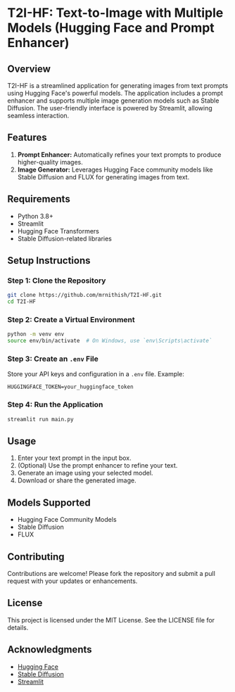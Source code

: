 # T2I-HF: Text-to-Image with Multiple Models (Hugging Face and Prompt Enhancer)

## Overview
T2I-HF is a streamlined application for generating images from text prompts using Hugging Face's powerful models. The application includes a prompt enhancer and supports multiple image generation models such as Stable Diffusion. The user-friendly interface is powered by Streamlit, allowing seamless interaction.

## Features
1. **Prompt Enhancer:** Automatically refines your text prompts to produce higher-quality images.
2. **Image Generator:** Leverages Hugging Face community models like Stable Diffusion and FLUX for generating images from text.

## Requirements
- Python 3.8+
- Streamlit
- Hugging Face Transformers
- Stable Diffusion-related libraries

## Setup Instructions
### Step 1: Clone the Repository
```bash
git clone https://github.com/mrnithish/T2I-HF.git
cd T2I-HF
```

### Step 2: Create a Virtual Environment
```bash
python -m venv env
source env/bin/activate  # On Windows, use `env\Scripts\activate`
```


### Step 3: Create an `.env` File
Store your API keys and configuration in a `.env` file. Example:
```env
HUGGINGFACE_TOKEN=your_huggingface_token
```

### Step 4: Run the Application
```bash
streamlit run main.py
```

## Usage
1. Enter your text prompt in the input box.
2. (Optional) Use the prompt enhancer to refine your text.
3. Generate an image using your selected model.
4. Download or share the generated image.

## Models Supported
- Hugging Face Community Models
- Stable Diffusion
- FLUX

## Contributing
Contributions are welcome! Please fork the repository and submit a pull request with your updates or enhancements.


## License
This project is licensed under the MIT License. See the LICENSE file for details.


## Acknowledgments
- [Hugging Face](https://huggingface.co/)
- [Stable Diffusion](https://stability.ai/)
- [Streamlit](https://streamlit.io/)

